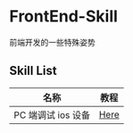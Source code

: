# FrontEnd-Skill

前端开发的一些特殊姿势

## Skill List

| 名称               | 教程                                                                 |
| ------------------ | -------------------------------------------------------------------- |
| PC 端调试 ios 设备 | [Here](https://pwcong.github.io/FrontEnd-Hack/src/debug-ios-with-pc) |
